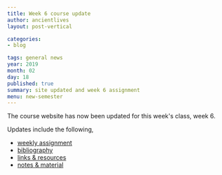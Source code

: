 ```yaml
---
title: Week 6 course update
author: ancientlives
layout: post-vertical

categories:
- blog

tags: general news
year: 2019
month: 02
day: 18
published: true
summary: site updated and week 6 assignment
menu: new-semester
---
```


The course website has now been updated for this week's class, week 6.

Updates include the following,

* [weekly assignment](/weekly_assignment)
* [bibliography](/bibliography)
* [links & resources](/links)
* [notes & material](/notes)
